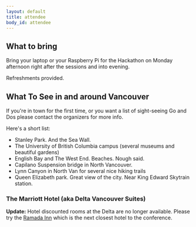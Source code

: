```yaml
---
layout: default
title: attendee
body_id: attendee
---
```


## What to bring

Bring your laptop or your Raspberry Pi for the Hackathon on Monday afternoon right after the sessions and into evening. 

Refreshments provided.

## What To See in and around Vancouver

If you're in town for the first time, or you want a list of sight-seeing Go and Dos please contact the organizers for more info.

Here's a short list:

- Stanley Park. And the Sea Wall.
- The University of British Columbia campus (several museums and beautiful gardens)
- English Bay and The West End. Beaches. Nough said.
- Capilano Suspension bridge in North Vancouver.
- Lynn Canyon in North Van for several nice hiking trails
- Queen Elizabeth park. Great view of the city. Near King Edward Skytrain station.

<h3> The Marriott Hotel (aka Delta Vancouver Suites) </h3>
<p>
<b>Update:</b> Hotel discounted rooms at the Delta are no longer available. Please try the <a href="http://www.ramadadowntownvancouver.com">Ramada Inn</a> which is the next closest hotel to the conference.</p>
